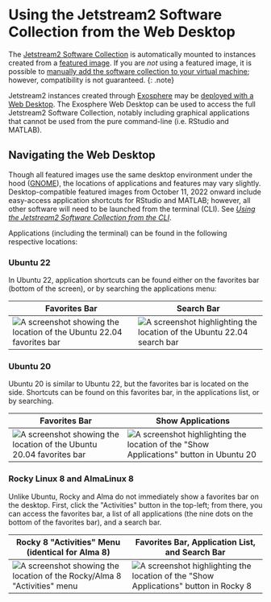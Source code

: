 # Using the Jetstream2 Software Collection from the Web Desktop

The [Jetstream2 Software Collection](software.md) is automatically mounted to instances created from a [featured image](featured.md). If you are *not* using a featured image, it is possible to [manually add the software collection to your virtual machine](usingsoftware-cli.md#manually-adding-the-software-collection-to-a-non-featured-virtual-machine); however, compatibility is not guaranteed.
{: .note}

Jetstream2 instances created through [Exosphere](../ui/exo/exo.md) may be [deployed with a Web Desktop](../ui/exo/create_instance.md#configure-instance). The Exosphere Web Desktop can be used to access the full Jetstream2 Software Collection, notably including graphical applications that cannot be used from the pure command-line (i.e. RStudio and MATLAB). 

## Navigating the Web Desktop

Though all featured images use the same desktop environment under the hood ([GNOME](https://www.gnome.org/)), the locations of applications and features may vary slightly. Desktop-compatible featured images from October 11, 2022 onward include easy-access application shortcuts for RStudio and MATLAB; however, all other software will need to be launched from the terminal (CLI). See *[Using the Jetstream2 Software Collection from the CLI](usingsoftware-cli.md)*.

Applications (including the terminal) can be found in the following respective locations:

### Ubuntu 22

In Ubuntu 22, application shortcuts can be found either on the favorites bar (bottom of the screen), or by searching the applications menu:

|           Favorites Bar                                                                              | Search Bar                                                                                           |
|------------------------------------------------------------------------------------------------------|------------------------------------------------------------------------------------------------------|
| ![A screenshot showing the location of the Ubuntu 22.04 favorites bar](../images/u22-desktop.png) | ![A screenshot highlighting the location of the Ubuntu 22.04 search bar](../images/u22-search.png)|

### Ubuntu 20

Ubuntu 20 is similar to Ubuntu 22, but the favorites bar is located on the side. Shortcuts can be found on this favorites bar, in the applications list, or by searching.

| Favorites Bar                                                                                        | Show Applications                                                                                                        |
|------------------------------------------------------------------------------------------------------|--------------------------------------------------------------------------------------------------------------------------|
| ![A screenshot showing the location of the Ubuntu 20.04 favorites bar](../images/u20-desktop.png) | ![A screenshot highlighting the location of the "Show Applications" button in Ubuntu 20](../images/u20-apps-menu.png) |

### Rocky Linux 8 and AlmaLinux 8

Unlike Ubuntu, Rocky and Alma do not immediately show a favorites bar on the desktop. First, click the "Activities" button in the top-left; from there, you can access the favorites bar, a list of all applications (the nine dots on the bottom of the favorites bar), and a search bar. 

| Rocky 8 "Activities" Menu (identical for Alma 8)                                                           | Favorites Bar, Application List, and Search Bar                                                                         |
|------------------------------------------------------------------------------------------------------------|-------------------------------------------------------------------------------------------------------------------------|
| ![A screenshot showing the location of the Rocky/Alma 8 "Activities" menu](../images/rocky-desktop.png) | ![A screenshot highlighting the location of the "Show Applications" button in Rocky 8](../images/rocky-apps-menu.png)|